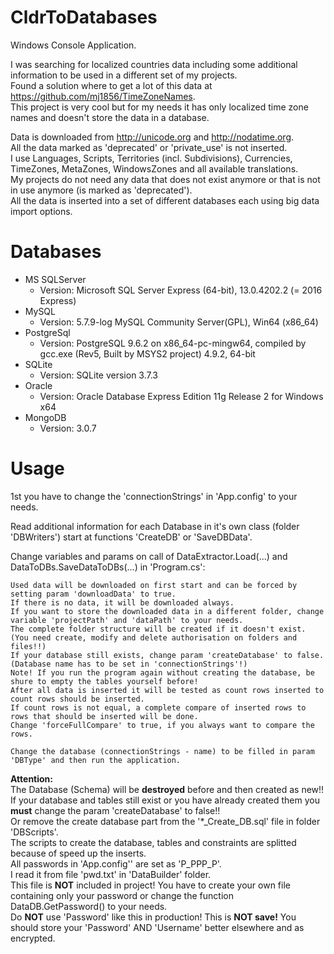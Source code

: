 CldrToDatabases
=============
Windows Console Application.

I was searching for localized countries data including some additional information to be used in a different set of my projects.  
Found a solution where to get a lot of this data at https://github.com/mj1856/TimeZoneNames.  
This project is very cool but for my needs it has only localized time zone names and doesn't store the data in a database.  
  
Data is downloaded from http://unicode.org and http://nodatime.org.  
All the data marked as 'deprecated' or 'private_use' is not inserted.  
I use Languages, Scripts, Territories (incl. Subdivisions), Currencies, TimeZones, MetaZones, WindowsZones and all available translations.  
My projects do not need any data that does not exist anymore or that is not in use anymore (is marked as 'deprecated').  
All the data is inserted into a set of different databases each using big data import options.


Databases
=============================================================================
- MS SQLServer
  - Version: Microsoft SQL Server Express (64-bit), 13.0.4202.2 (= 2016 Express)
- MySQL
  - Version: 5.7.9-log MySQL Community Server(GPL), Win64 (x86_64)
- PostgreSql
  - Version: PostgreSQL 9.6.2 on x86_64-pc-mingw64, compiled by gcc.exe (Rev5, Built by MSYS2 project) 4.9.2, 64-bit
- SQLite
  - Version: SQLite version 3.7.3
- Oracle
  - Version: Oracle Database Express Edition 11g Release 2 for Windows x64
- MongoDB
  - Version: 3.0.7

Usage
=============================================================================
1st you have to change the 'connectionStrings' in 'App.config' to your needs.

Read additional information for each Database in it's own class (folder 'DBWriters') start at functions 'CreateDB' or 'SaveDBData'.

Change variables and params on call of DataExtractor.Load(...) and DataToDBs.SaveDataToDBs(...) in 'Program.cs':

    Used data will be downloaded on first start and can be forced by setting param 'downloadData' to true.  
    If there is no data, it will be downloaded always.  
    If you want to store the downloaded data in a different folder, change variable 'projectPath' and 'dataPath' to your needs.  
    The complete folder structure will be created if it doesn't exist.  
    (You need create, modify and delete authorisation on folders and files!!)  
    If your database still exists, change param 'createDatabase' to false. (Database name has to be set in 'connectionStrings'!)  
    Note! If you run the program again without creating the database, be shure to empty the tables yourself before!  
    After all data is inserted it will be tested as count rows inserted to count rows should be inserted.  
    If count rows is not equal, a complete compare of inserted rows to rows that should be inserted will be done.  
    Change 'forceFullCompare' to true, if you always want to compare the rows.  

    Change the database (connectionStrings - name) to be filled in param 'DBType' and then run the application.


**Attention:**  
The Database (Schema) will be **destroyed** before and then created as new!!  
If your database and tables still exist or you have already created them you **must** change the param 'createDatabase' to false!!  
Or remove the create database part from the '\*\_Create\_DB.sql' file in folder 'DBScripts'.  
The scripts to create the database, tables and constraints are splitted because of speed up the inserts.  
All passwords in 'App.config'' are set as 'P_PPP_P'.  
I read it from file 'pwd.txt' in 'DataBuilder' folder.  
This file is **NOT** included in project! You have to create your own file containing only your password or change the function DataDB.GetPassword() to your needs.  
Do **NOT** use 'Password' like this in production! This is **NOT save!** You should store your 'Password' AND 'Username' better elsewhere and as encrypted.
